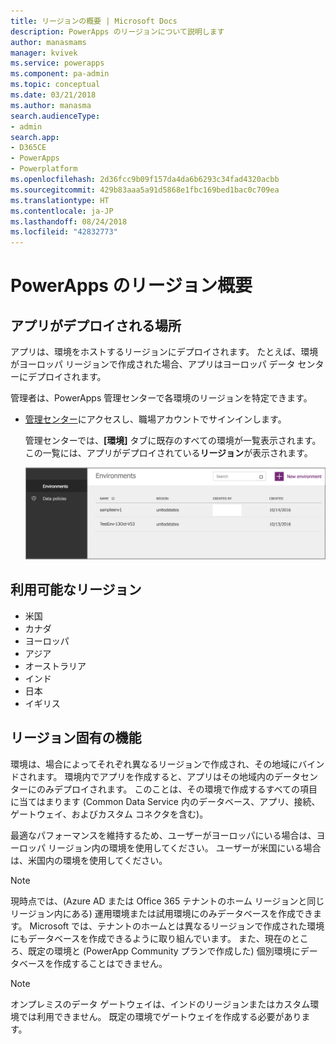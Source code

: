```yaml
---
title: リージョンの概要 | Microsoft Docs
description: PowerApps のリージョンについて説明します
author: manasmams
manager: kvivek
ms.service: powerapps
ms.component: pa-admin
ms.topic: conceptual
ms.date: 03/21/2018
ms.author: manasma
search.audienceType:
- admin
search.app:
- D365CE
- PowerApps
- Powerplatform
ms.openlocfilehash: 2d36fcc9b09f157da4da6b6293c34fad4320acbb
ms.sourcegitcommit: 429b83aaa5a91d5868e1fbc169bed1bac0c709ea
ms.translationtype: HT
ms.contentlocale: ja-JP
ms.lasthandoff: 08/24/2018
ms.locfileid: "42832773"
---
```

# <a name="regions-overview-in-powerapps"></a>PowerApps のリージョン概要
## <a name="how-do-i-find-out-where-my-app-is-deployed"></a>アプリがデプロイされる場所
アプリは、環境をホストするリージョンにデプロイされます。 たとえば、環境がヨーロッパ リージョンで作成された場合、アプリはヨーロッパ データ センターにデプロイされます。

管理者は、PowerApps 管理センターで各環境のリージョンを特定できます。

* [管理センター](https://admin.powerapps.com)にアクセスし、職場アカウントでサインインします。
  
    管理センターでは、**[環境]** タブに既存のすべての環境が一覧表示されます。この一覧には、アプリがデプロイされている**リージョン**が表示されます。
  
   ![[環境] タブ](./media/regions-overview/environment-list.png)

## <a name="what-regions-are-available"></a>利用可能なリージョン
* 米国
* カナダ
* ヨーロッパ
* アジア
* オーストラリア
* インド
* 日本
* イギリス

## <a name="what-features-are-specific-to-a-given-region"></a>リージョン固有の機能
環境は、場合によってそれぞれ異なるリージョンで作成され、その地域にバインドされます。 環境内でアプリを作成すると、アプリはその地域内のデータセンターにのみデプロイされます。 このことは、その環境で作成するすべての項目に当てはまります (Common Data Service 内のデータベース、アプリ、接続、ゲートウェイ、およびカスタム コネクタを含む)。

最適なパフォーマンスを維持するため、ユーザーがヨーロッパにいる場合は、ヨーロッパ リージョン内の環境を使用してください。 ユーザーが米国にいる場合は、米国内の環境を使用してください。

> [!NOTE]
> 現時点では、(Azure AD または Office 365 テナントのホーム リージョンと同じリージョン内にある) 運用環境または試用環境にのみデータベースを作成できます。 Microsoft では、テナントのホームとは異なるリージョンで作成された環境にもデータベースを作成できるように取り組んでいます。 また、現在のところ、既定の環境と (PowerApp Community プランで作成した) 個別環境にデータベースを作成することはできません。

> [!NOTE]
> オンプレミスのデータ ゲートウェイは、インドのリージョンまたはカスタム環境では利用できません。 既定の環境でゲートウェイを作成する必要があります。

